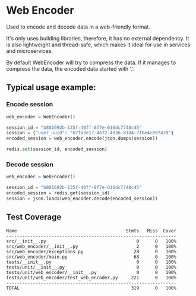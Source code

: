 # Web Encoder

Used to encode and decode data in a web-friendly format.

It's only uses building libraries, therefore, it has no external dependency.
It is also lightweight and thread-safe, which makes it ideal for use in services and microservices.

By default WebEncoder will try to compress the data.
If it manages to compress the data, the encoded data started with '.'.


## Typical usage example:


### Encode session
```python
web_encoder = WebEncoder()

session_id = "b801692b-135f-40ff-8f7e-016dc7748c45"
session = {"user_uuid": "67fa3e17-4672-4036-8184-7fbe4c097439"}
encoded_session = web_encoder.encode(json.dumps(session))

redis.set(session_id, encoded_session)
```

### Decode session
```python
web_encoder = WebEncoder()

session_id = "b801692b-135f-40ff-8f7e-016dc7748c45"
encoded_session = redis.get(session_id)
session = json.loads(web_encoder.decode(encoded_session))

```
## Test Coverage
```
Name                                         Stmts   Miss  Cover
----------------------------------------------------------------
src/__init__.py                                  0      0   100%
src/web_encoder/__init__.py                      2      0   100%
src/web_encoder/exceptions.py                   28      0   100%
src/web_encoder/main.py                         68      0   100%
tests/__init__.py                                0      0   100%
tests/unit/__init__.py                           0      0   100%
tests/unit/web_encoder/__init__.py               0      0   100%
tests/unit/web_encoder/test_web_encoder.py     221      0   100%
----------------------------------------------------------------
TOTAL                                          319      0   100%
```
